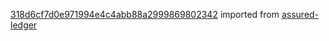 [318d6cf7d0e971994e4c4abb88a2999869802342](https://github.com/insolar/assured-ledger/commit/318d6cf7d0e971994e4c4abb88a2999869802342) imported from [assured-ledger](https://github.com/insolar/assured-ledger)
